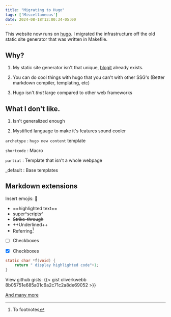 ```yaml
---
title: "Migrating to Hugo"
tags: ['Miscellaneous']
date: 2024-08-18T12:00:34-05:00
---
```


This website now runs on [hugo](https://gohugo.io). I migrated the infrastructure off the old static
site generator that was written in Makefile.

## Why?

1. My static site generator isn't that unique, [blogit](https://pedantic.software/git/blogit) already exists.

2. You can do cool things with hugo that you can't with other SSG's (Better markdown compiler, templating, etc)

3. Hugo isn't _that_ large compared to other web frameworks

## What I don't like.

1. Isn't generalized enough

2. Mystified language to make it's features sound cooler

`archetype`
: `hugo new content` template

`shortcode`
: Macro

`partial`
: Template that isn't a whole webpage

_default
: Base templates

## Markdown extensions

Insert emojis: :wave:

- ==highlighted text==
- super^scripts^
- ~~Strike-through~~
- ++Underlined++
- Referring[^1]

- [ ] Checkboxes

- [X] Checkboxes


```c
static char *f(void) {
	return " display highlighted code"+1;
}
```

View github gists:
{{< gist oliverkwebb 8b05751e685a01c6a2c71c2a8de69052 >}}

[And many more](https://gohugo.io/about/features/)

[^1]: To footnotes
